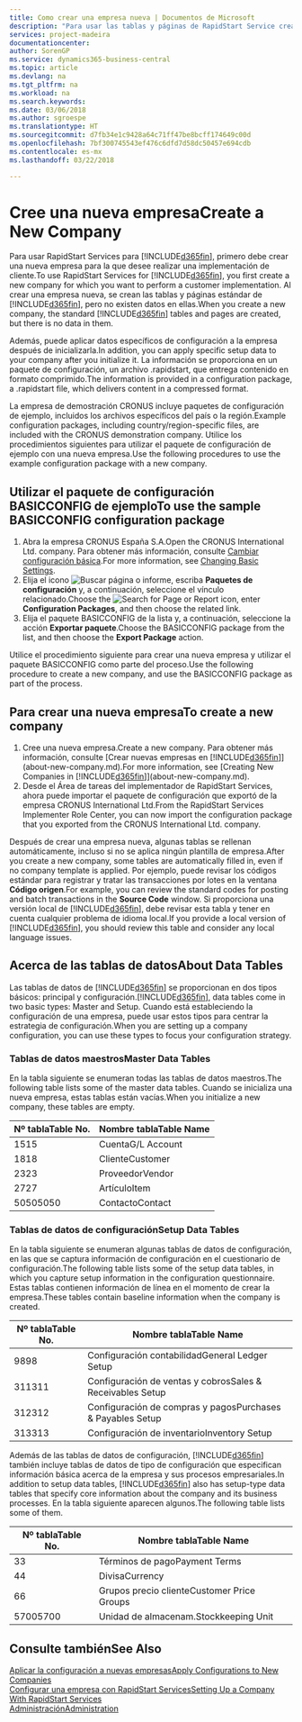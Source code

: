 ```yaml
---
title: Como crear una empresa nueva | Documentos de Microsoft
description: "Para usar las tablas y páginas de RapidStart Service creadas que no tienen datos."
services: project-madeira
documentationcenter: 
author: SorenGP
ms.service: dynamics365-business-central
ms.topic: article
ms.devlang: na
ms.tgt_pltfrm: na
ms.workload: na
ms.search.keywords: 
ms.date: 03/06/2018
ms.author: sgroespe
ms.translationtype: HT
ms.sourcegitcommit: d7fb34e1c9428a64c71ff47be8bcff174649c00d
ms.openlocfilehash: 7bf300745543ef476c6dfd7d58dc50457e694cdb
ms.contentlocale: es-mx
ms.lasthandoff: 03/22/2018

---
```

# <a name="create-a-new-company"></a><span data-ttu-id="0324c-103">Cree una nueva empresa</span><span class="sxs-lookup"><span data-stu-id="0324c-103">Create a New Company</span></span>
<span data-ttu-id="0324c-104">Para usar RapidStart Services para [!INCLUDE[d365fin](includes/d365fin_md.md)], primero debe crear una nueva empresa para la que desee realizar una implementación de cliente.</span><span class="sxs-lookup"><span data-stu-id="0324c-104">To use RapidStart Services for [!INCLUDE[d365fin](includes/d365fin_md.md)], you first create a new company for which you want to perform a customer implementation.</span></span> <span data-ttu-id="0324c-105">Al crear una empresa nueva, se crean las tablas y páginas estándar de [!INCLUDE[d365fin](includes/d365fin_md.md)], pero no existen datos en ellas.</span><span class="sxs-lookup"><span data-stu-id="0324c-105">When you create a new company, the standard [!INCLUDE[d365fin](includes/d365fin_md.md)] tables and pages are created, but there is no data in them.</span></span>

<span data-ttu-id="0324c-106">Además, puede aplicar datos específicos de configuración a la empresa después de inicializarla.</span><span class="sxs-lookup"><span data-stu-id="0324c-106">In addition, you can apply specific setup data to your company after you initialize it.</span></span> <span data-ttu-id="0324c-107">La información se proporciona en un paquete de configuración, un archivo .rapidstart, que entrega contenido en formato comprimido.</span><span class="sxs-lookup"><span data-stu-id="0324c-107">The information is provided in a configuration package, a .rapidstart file, which delivers content in a compressed format.</span></span>  

<span data-ttu-id="0324c-108">La empresa de demostración CRONUS incluye paquetes de configuración de ejemplo, incluidos los archivos específicos del país o la región.</span><span class="sxs-lookup"><span data-stu-id="0324c-108">Example configuration packages, including country/region-specific files, are included with the CRONUS demonstration company.</span></span> <span data-ttu-id="0324c-109">Utilice los procedimientos siguientes para utilizar el paquete de configuración de ejemplo con una nueva empresa.</span><span class="sxs-lookup"><span data-stu-id="0324c-109">Use the following procedures to use the example configuration package with a new company.</span></span>  

## <a name="to-use-the-sample-basicconfig-configuration-package"></a><span data-ttu-id="0324c-110">Utilizar el paquete de configuración BASICCONFIG de ejemplo</span><span class="sxs-lookup"><span data-stu-id="0324c-110">To use the sample BASICCONFIG configuration package</span></span>  
1. <span data-ttu-id="0324c-111">Abra la empresa CRONUS España S.A.</span><span class="sxs-lookup"><span data-stu-id="0324c-111">Open the CRONUS International Ltd. company.</span></span> <span data-ttu-id="0324c-112">Para obtener más información, consulte [Cambiar configuración básica](ui-change-basic-settings.md).</span><span class="sxs-lookup"><span data-stu-id="0324c-112">For more information, see [Changing Basic Settings](ui-change-basic-settings.md).</span></span>
2. <span data-ttu-id="0324c-113">Elija el icono ![Buscar página o informe](media/ui-search/search_small.png "icono Buscar página o informe"), escriba **Paquetes de configuración** y, a continuación, seleccione el vínculo relacionado.</span><span class="sxs-lookup"><span data-stu-id="0324c-113">Choose the ![Search for Page or Report](media/ui-search/search_small.png "Search for Page or Report icon") icon, enter **Configuration Packages**, and then choose the related link.</span></span>  
3. <span data-ttu-id="0324c-114">Elija el paquete BASICCONFIG de la lista y, a continuación, seleccione la acción **Exportar paquete**.</span><span class="sxs-lookup"><span data-stu-id="0324c-114">Choose the BASICCONFIG package from the list, and then choose the **Export Package** action.</span></span>  

<span data-ttu-id="0324c-115">Utilice el procedimiento siguiente para crear una nueva empresa y utilizar el paquete BASICCONFIG como parte del proceso.</span><span class="sxs-lookup"><span data-stu-id="0324c-115">Use the following procedure to create a new company, and use the BASICCONFIG package as part of the process.</span></span>  

## <a name="to-create-a-new-company"></a><span data-ttu-id="0324c-116">Para crear una nueva empresa</span><span class="sxs-lookup"><span data-stu-id="0324c-116">To create a new company</span></span>  
1. <span data-ttu-id="0324c-117">Cree una nueva empresa.</span><span class="sxs-lookup"><span data-stu-id="0324c-117">Create a new company.</span></span> <span data-ttu-id="0324c-118">Para obtener más información, consulte [Crear nuevas empresas en [!INCLUDE[d365fin](includes/d365fin_md.md)]](about-new-company.md).</span><span class="sxs-lookup"><span data-stu-id="0324c-118">For more information, see [Creating New Companies in [!INCLUDE[d365fin](includes/d365fin_md.md)]](about-new-company.md).</span></span>
2. <span data-ttu-id="0324c-119">Desde el Área de tareas del implementador de RapidStart Services, ahora puede importar el paquete de configuración que exportó de la empresa CRONUS International Ltd.</span><span class="sxs-lookup"><span data-stu-id="0324c-119">From the RapidStart Services Implementer Role Center, you can now import the configuration package that you exported from the CRONUS International Ltd. company.</span></span>

<span data-ttu-id="0324c-120">Después de crear una empresa nueva, algunas tablas se rellenan automáticamente, incluso si no se aplica ningún plantilla de empresa.</span><span class="sxs-lookup"><span data-stu-id="0324c-120">After you create a new company, some tables are automatically filled in, even if no company template is applied.</span></span> <span data-ttu-id="0324c-121">Por ejemplo, puede revisar los códigos estándar para registrar y tratar las transacciones por lotes en la ventana **Código origen**.</span><span class="sxs-lookup"><span data-stu-id="0324c-121">For example, you can review the standard codes for posting and batch transactions in the **Source Code** window.</span></span> <span data-ttu-id="0324c-122">Si proporciona una versión local de [!INCLUDE[d365fin](includes/d365fin_md.md)], debe revisar esta tabla y tener en cuenta cualquier problema de idioma local.</span><span class="sxs-lookup"><span data-stu-id="0324c-122">If you provide a local version of [!INCLUDE[d365fin](includes/d365fin_md.md)], you should review this table and consider any local language issues.</span></span>

## <a name="about-data-tables"></a><span data-ttu-id="0324c-123">Acerca de las tablas de datos</span><span class="sxs-lookup"><span data-stu-id="0324c-123">About Data Tables</span></span>
<span data-ttu-id="0324c-124">Las tablas de datos de [!INCLUDE[d365fin](includes/d365fin_md.md)] se proporcionan en dos tipos básicos: principal y configuración.</span><span class="sxs-lookup"><span data-stu-id="0324c-124">[!INCLUDE[d365fin](includes/d365fin_md.md)], data tables come in two basic types: Master and Setup.</span></span> <span data-ttu-id="0324c-125">Cuando está estableciendo la configuración de una empresa, puede usar estos tipos para centrar la estrategia de configuración.</span><span class="sxs-lookup"><span data-stu-id="0324c-125">When you are setting up a company configuration, you can use these types to focus your configuration strategy.</span></span>  

### <a name="master-data-tables"></a><span data-ttu-id="0324c-126">Tablas de datos maestros</span><span class="sxs-lookup"><span data-stu-id="0324c-126">Master Data Tables</span></span>  
<span data-ttu-id="0324c-127">En la tabla siguiente se enumeran todas las tablas de datos maestros.</span><span class="sxs-lookup"><span data-stu-id="0324c-127">The following table lists some of the master data tables.</span></span> <span data-ttu-id="0324c-128">Cuando se inicializa una nueva empresa, estas tablas están vacías.</span><span class="sxs-lookup"><span data-stu-id="0324c-128">When you initialize a new company, these tables are empty.</span></span>  

|<span data-ttu-id="0324c-129">Nº tabla</span><span class="sxs-lookup"><span data-stu-id="0324c-129">Table No.</span></span>|<span data-ttu-id="0324c-130">Nombre tabla</span><span class="sxs-lookup"><span data-stu-id="0324c-130">Table Name</span></span>|  
|-------------------|--------------------|  
|<span data-ttu-id="0324c-131">15</span><span class="sxs-lookup"><span data-stu-id="0324c-131">15</span></span>|<span data-ttu-id="0324c-132">Cuenta</span><span class="sxs-lookup"><span data-stu-id="0324c-132">G/L Account</span></span>|  
|<span data-ttu-id="0324c-133">18</span><span class="sxs-lookup"><span data-stu-id="0324c-133">18</span></span>|<span data-ttu-id="0324c-134">Cliente</span><span class="sxs-lookup"><span data-stu-id="0324c-134">Customer</span></span>|  
|<span data-ttu-id="0324c-135">23</span><span class="sxs-lookup"><span data-stu-id="0324c-135">23</span></span>|<span data-ttu-id="0324c-136">Proveedor</span><span class="sxs-lookup"><span data-stu-id="0324c-136">Vendor</span></span>|  
|<span data-ttu-id="0324c-137">27</span><span class="sxs-lookup"><span data-stu-id="0324c-137">27</span></span>|<span data-ttu-id="0324c-138">Artículo</span><span class="sxs-lookup"><span data-stu-id="0324c-138">Item</span></span>|  
|<span data-ttu-id="0324c-139">5050</span><span class="sxs-lookup"><span data-stu-id="0324c-139">5050</span></span>|<span data-ttu-id="0324c-140">Contacto</span><span class="sxs-lookup"><span data-stu-id="0324c-140">Contact</span></span>|  

### <a name="setup-data-tables"></a><span data-ttu-id="0324c-141">Tablas de datos de configuración</span><span class="sxs-lookup"><span data-stu-id="0324c-141">Setup Data Tables</span></span>  
<span data-ttu-id="0324c-142">En la tabla siguiente se enumeran algunas tablas de datos de configuración, en las que se captura información de configuración en el cuestionario de configuración.</span><span class="sxs-lookup"><span data-stu-id="0324c-142">The following table lists some of the setup data tables, in which you capture setup information in the configuration questionnaire.</span></span> <span data-ttu-id="0324c-143">Estas tablas contienen información de línea en el momento de crear la empresa.</span><span class="sxs-lookup"><span data-stu-id="0324c-143">These tables contain baseline information when the company is created.</span></span>  

|<span data-ttu-id="0324c-144">Nº tabla</span><span class="sxs-lookup"><span data-stu-id="0324c-144">Table No.</span></span>|<span data-ttu-id="0324c-145">Nombre tabla</span><span class="sxs-lookup"><span data-stu-id="0324c-145">Table Name</span></span>|  
|-------------------|--------------------|  
|<span data-ttu-id="0324c-146">98</span><span class="sxs-lookup"><span data-stu-id="0324c-146">98</span></span>|<span data-ttu-id="0324c-147">Configuración contabilidad</span><span class="sxs-lookup"><span data-stu-id="0324c-147">General Ledger Setup</span></span>|  
|<span data-ttu-id="0324c-148">311</span><span class="sxs-lookup"><span data-stu-id="0324c-148">311</span></span>|<span data-ttu-id="0324c-149">Configuración de ventas y cobros</span><span class="sxs-lookup"><span data-stu-id="0324c-149">Sales & Receivables Setup</span></span>|  
|<span data-ttu-id="0324c-150">312</span><span class="sxs-lookup"><span data-stu-id="0324c-150">312</span></span>|<span data-ttu-id="0324c-151">Configuración de compras y pagos</span><span class="sxs-lookup"><span data-stu-id="0324c-151">Purchases & Payables Setup</span></span>|  
|<span data-ttu-id="0324c-152">313</span><span class="sxs-lookup"><span data-stu-id="0324c-152">313</span></span>|<span data-ttu-id="0324c-153">Configuración de inventario</span><span class="sxs-lookup"><span data-stu-id="0324c-153">Inventory Setup</span></span>|  

<span data-ttu-id="0324c-154">Además de las tablas de datos de configuración, [!INCLUDE[d365fin](includes/d365fin_md.md)] también incluye tablas de datos de tipo de configuración que especifican información básica acerca de la empresa y sus procesos empresariales.</span><span class="sxs-lookup"><span data-stu-id="0324c-154">In addition to setup data tables, [!INCLUDE[d365fin](includes/d365fin_md.md)] also has setup-type data tables that specify core information about the company and its business processes.</span></span> <span data-ttu-id="0324c-155">En la tabla siguiente aparecen algunos.</span><span class="sxs-lookup"><span data-stu-id="0324c-155">The following table lists some of them.</span></span>  

|<span data-ttu-id="0324c-156">Nº tabla</span><span class="sxs-lookup"><span data-stu-id="0324c-156">Table No.</span></span>|<span data-ttu-id="0324c-157">Nombre tabla</span><span class="sxs-lookup"><span data-stu-id="0324c-157">Table Name</span></span>|  
|-------------------|--------------------|  
|<span data-ttu-id="0324c-158">3</span><span class="sxs-lookup"><span data-stu-id="0324c-158">3</span></span>|<span data-ttu-id="0324c-159">Términos de pago</span><span class="sxs-lookup"><span data-stu-id="0324c-159">Payment Terms</span></span>|  
|<span data-ttu-id="0324c-160">4</span><span class="sxs-lookup"><span data-stu-id="0324c-160">4</span></span>|<span data-ttu-id="0324c-161">Divisa</span><span class="sxs-lookup"><span data-stu-id="0324c-161">Currency</span></span>|  
|<span data-ttu-id="0324c-162">6</span><span class="sxs-lookup"><span data-stu-id="0324c-162">6</span></span>|<span data-ttu-id="0324c-163">Grupos precio cliente</span><span class="sxs-lookup"><span data-stu-id="0324c-163">Customer Price Groups</span></span>|  
|<span data-ttu-id="0324c-164">5700</span><span class="sxs-lookup"><span data-stu-id="0324c-164">5700</span></span>|<span data-ttu-id="0324c-165">Unidad de almacenam.</span><span class="sxs-lookup"><span data-stu-id="0324c-165">Stockkeeping Unit</span></span>|

  

## <a name="see-also"></a><span data-ttu-id="0324c-166">Consulte también</span><span class="sxs-lookup"><span data-stu-id="0324c-166">See Also</span></span>  
[<span data-ttu-id="0324c-167">Aplicar la configuración a nuevas empresas</span><span class="sxs-lookup"><span data-stu-id="0324c-167">Apply Configurations to New Companies</span></span>](admin-apply-configuration-to-new-companies.md)  
[<span data-ttu-id="0324c-168">Configurar una empresa con RapidStart Services</span><span class="sxs-lookup"><span data-stu-id="0324c-168">Setting Up a Company With RapidStart Services</span></span>](admin-set-up-a-company-with-rapidstart.md)  
[<span data-ttu-id="0324c-169">Administración</span><span class="sxs-lookup"><span data-stu-id="0324c-169">Administration</span></span>](admin-setup-and-administration.md)

